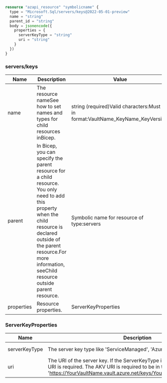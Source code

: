 ```terraform
resource "azapi_resource" "symbolicname" {
  type = "Microsoft.Sql/servers/keys@2022-05-01-preview"
  name = "string"
  parent_id = "string"
  body = jsonencode({
    properties = {
      serverKeyType = "string"
      uri = "string"
    }
  })
}

```

### servers/keys

| Name | Description | Value |
|-|-|-|
| name | The resource nameSee how to set names and types for child resources inBicep. | string (required)Valid characters:Must be in format:VaultName_KeyName_KeyVersion. |
| parent | In Bicep, you can specify the parent resource for a child resource. You only need to add this property when the child resource is declared outside of the parent resource.For more information, seeChild resource outside parent resource. | Symbolic name for resource of type:servers |
| properties | Resource properties. | ServerKeyProperties |


### ServerKeyProperties

| Name | Description | Value |
|-|-|-|
| serverKeyType | The server key type like 'ServiceManaged', 'AzureKeyVault'. | 'AzureKeyVault''ServiceManaged' (required) |
| uri | The URI of the server key. If the ServerKeyType is AzureKeyVault, then the URI is required. The AKV URI is required to be in this format: 'https://YourVaultName.vault.azure.net/keys/YourKeyName/YourKeyVersion' | string |


